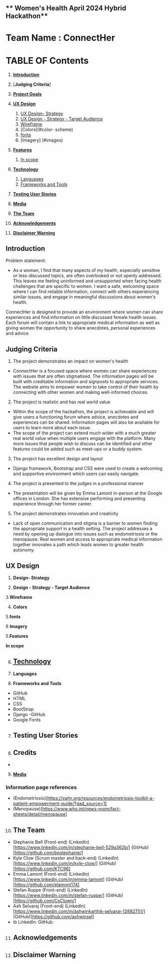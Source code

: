 ## ** Women's Health April 2024 Hybrid Hackathon**
# **Team Name  : ConnectHer**
# **TABLE OF Contents**

1. [**Introduction**](#introduction)

2. [**Judging Criteria**]

3.  [**Project Goals**](#project-goals)

4. [**UX Design** ](#UX)
    1. [UX Design- Strategy](#ux-design-strategy)
    2. [UX Design - Strategy - Target Audience](#ux-design-strategy-target-audience)
    3. [Wireframe ](#Wireframe)
    4. [Colors](#color- scheme)
    5. [fonts](#typography)
    6.  [Imagery] (#images)

5. [**Features**](#features)
    1. [In scope ](#features-in-scope)

6. [**Technology**](#technologies)
    1. [Languages](#langugages)
    2. [Frameworks and Tools](#frameworks--tools)

7.  [**Testing User Stories**](#testing-user-stories)
8. [**Media**](#information-page-references)
9. [**The Team**](the-team)
10. [**Acknowledgements** ](#Acknowledgements)
11. [**Disclaimer Warning**](#Disclaimer-Warning)


## Introduction

Problem statement:
- As a woman, I find that many aspects of my health, especially sensitive or less-discussed topics, are often overlooked or not openly addressed. This leaves me feeling uninformed and unsupported when facing health challenges that are specific to women. I want a safe, welcoming space where I can find reliable information, connect with others experiencing similar issues, and engage in meaningful discussions about women's health.

ConnectHer is designed to provide an environment where women can share experiences and find information on little discussed female health issues.
Each forum will contain a link to appropriate medical information as well as giving women the opportunity to share anecdotes, personal experiences and advice.

## Judging Criteria
1. The project demonstrates an impact on women's health
- ConnectHer is a focused space where women can share experiences with issues that are often stigmatised. The information pages will be built with creditable information and signposts to appropriate services. The website aims to empower women to take control of their health by connecting with other women and making well-informed choices.

2. The project is realistic and has real world value
- Within the scope of the hackathon, the project is achievable and will give users a functioning forum where advice, anecdotes and experiences can be shared. Information pages will also be available for users to learn more about each issue.
- The scope of the project can extend much wider with a much greater real world value when multiple users engage with the platform. Many more issues that people wish to discuss can be identified and other features could be added such as meet-ups or a buddy system.

3. The project has excellent design and layout 
- Django framework, Bootstrap and CSS were used to create a welcoming and supportive environment which users can easily navigate.

4. The project is presented to the judges in a professional manner
- The presentation will be given by Emma Lamont in-person at the Google offices in London. She has extensive performing and presenting experience through her former career. 


5. The project demonstrates innovation and creativity
- Lack of open communication and stigma is a barrier to women finding the appropriate support in a health setting. The project addresses a need by opening up dialogue into issues such as endometriosis or the menopause. Real women and access to appropriate medical information together innovates a path which leads women to greater health autonomy. 


##  UX Design 

1. **Design- Strategy**


2. **Design - Strategy - Target Audience**


3.**Wireframe**

4.  **Colors**

5.**fonts**

6 **Imagery**

5.**Features**


 **In scope**


6. ## [**Technology**](#technologies)

1.  **Languages**



 2. **Frameworks and Tools**
- GitHub
- HTML
- CSS
- BootStrap
- Django
 -GitHub
- Google Fonts

7. ## **Testing User Stories**


8. ## Credits
- 

9.   [**Media**](#Media)

### Information page references
- (Endometriosis)[https://swhr.org/resources/endometriosis-toolkit-a-patient-empowerment-guide/?gad_source=1] 
- (Menopause)[https://www.who.int/news-room/fact-sheets/detail/menopause]

10. ## The Team
- Stephanie Bell (Front-end) (LinkedIn)[https://www.linkedin.com/in/stephanie-bell-529a362b/] (GitHub)[https://github.com/bpstephanie/]
- Kyle Clow (Scrum master and back-end) (LinkedIn)[https://www.linkedin.com/in/kyle-clow/] (GitHub)[https://github.com/KTC96]
- Emma Lamont (Front-end) (LinkedIn)[https://www.linkedin.com/in/emma-lamont] (GitHub)[https://github.com/elamont174]
- Stefan Ruppe (Front-end) (LinkedIn)[https://www.linkedin.com/in/stefan-ruppe/] (GitHub)[https://github.com/CsClown/]
- Ash Selvaraj (Front-end) (LinkedIn) [https://www.linkedin.com/in/ashwinkarthik-selvaraj-12882751/] (GitHub)[https://github.com/ashwinsel] 
- ib LinkedIn: GitHub:

11. ## **Acknowledgements** 


12. ## **Disclaimer Warning**
